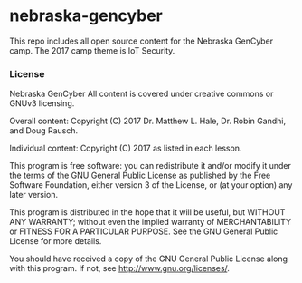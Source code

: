# nebraska-gencyber
This repo includes all open source content for the Nebraska GenCyber camp. The 2017 camp theme is IoT Security.

### License  
Nebraska GenCyber 
All content is covered under creative commons or GNUv3 licensing.

Overall content: Copyright (C) 2017  Dr. Matthew L. Hale, Dr. Robin Gandhi, and Doug Rausch. 

Individual content: Copyright (C) 2017 as listed in each lesson. 

This program is free software: you can redistribute it and/or modify
it under the terms of the GNU General Public License as published by
the Free Software Foundation, either version 3 of the License, or
(at your option) any later version.

This program is distributed in the hope that it will be useful,
but WITHOUT ANY WARRANTY; without even the implied warranty of
MERCHANTABILITY or FITNESS FOR A PARTICULAR PURPOSE.  See the
GNU General Public License for more details.

You should have received a copy of the GNU General Public License
along with this program.  If not, see <http://www.gnu.org/licenses/>.
